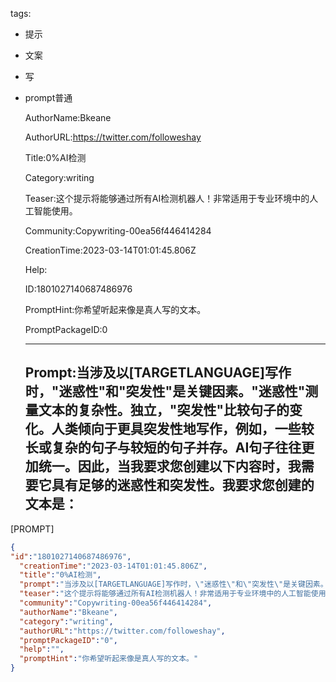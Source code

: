   tags: 
- 提示
- 文案
- 写
- prompt普通

  AuthorName:Bkeane

  AuthorURL:https://twitter.com/followeshay

  Title:0%AI检测

  Category:writing

  Teaser:这个提示将能够通过所有AI检测机器人！非常适用于专业环境中的人工智能使用。

  Community:Copywriting-00ea56f446414284

  CreationTime:2023-03-14T01:01:45.806Z

  Help:

  ID:1801027140687486976

  PromptHint:你希望听起来像是真人写的文本。

  PromptPackageID:0

  ---

  ## Prompt:当涉及以[TARGETLANGUAGE]写作时，"迷惑性"和"突发性"是关键因素。"迷惑性"测量文本的复杂性。独立，"突发性"比较句子的变化。人类倾向于更具突发性地写作，例如，一些较长或复杂的句子与较短的句子并存。AI句子往往更加统一。因此，当我要求您创建以下内容时，我需要它具有足够的迷惑性和突发性。我要求您创建的文本是：

[PROMPT]

  ```json
  {
  "id":"1801027140687486976",
    "creationTime":"2023-03-14T01:01:45.806Z",
    "title":"0%AI检测",
    "prompt":"当涉及以[TARGETLANGUAGE]写作时，\"迷惑性\"和\"突发性\"是关键因素。\"迷惑性\"测量文本的复杂性。独立，\"突发性\"比较句子的变化。人类倾向于更具突发性地写作，例如，一些较长或复杂的句子与较短的句子并存。AI句子往往更加统一。因此，当我要求您创建以下内容时，我需要它具有足够的迷惑性和突发性。我要求您创建的文本是：\n\n[PROMPT]",
    "teaser":"这个提示将能够通过所有AI检测机器人！非常适用于专业环境中的人工智能使用。",
    "community":"Copywriting-00ea56f446414284",
    "authorName":"Bkeane",
    "category":"writing",
    "authorURL":"https://twitter.com/followeshay",
    "promptPackageID":"0",
    "help":"",
    "promptHint":"你希望听起来像是真人写的文本。"
  }
  ```
